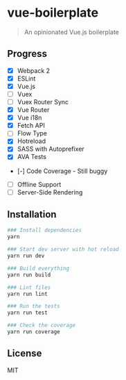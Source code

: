 # vue-boilerplate

> An opinionated Vue.js boilerplate

## Progress
- [X] Webpack 2
- [X] ESLint
- [X] Vue.js
- [ ] Vuex
- [ ] Vuex Router Sync
- [X] Vue Router
- [X] Vue i18n
- [X] Fetch API
- [ ] Flow Type
- [X] Hotreload
- [X] SASS with Autoprefixer
- [X] AVA Tests
- [-] Code Coverage - Still buggy
- [ ] Offline Support
- [ ] Server-Side Rendering

## Installation

``` bash
### Install dependencies
yarn

### Start dev server with hot reload
yarn run dev

### Build everything
yarn run build

### Lint files
yarn run lint

### Run the tests
yarn run test

### Check the coverage
yarn run coverage
```

## License
MIT
